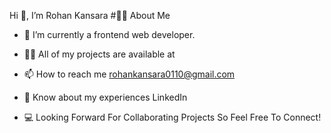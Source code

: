 Hi 👋, I’m Rohan Kansara
#🙋‍♂️ About Me
- 🔭 I’m currently a frontend web developer.
  
- 👨‍💻 All of my projects are available at 

- 📫 How to reach me rohankansara0110@gmail.com

- 📄 Know about my experiences LinkedIn

- 💻 Looking Forward For Collaborating Projects So Feel Free To Connect!

<!---
RohanKansara01/RohanKansara01 is a ✨ special ✨ repository because its `README.md` (this file) appears on your GitHub profile.
You can click the Preview link to take a look at your changes.
--->
